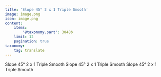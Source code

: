 ```yaml
---
title: 'Slope 45° 2 x 1 Triple Smooth'
image: image.png
icon: image.png
content:
    items:
        '@taxonomy.part': 3048b
    limit: 12
    pagination: true
taxonomy:
    tag: translate
---
```


Slope 45° 2 x 1 Triple Smooth
Slope 45° 2 x 1 Triple Smooth
Slope 45° 2 x 1 Triple Smooth

